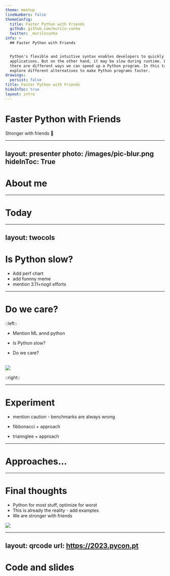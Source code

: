 ```yaml
---
theme: meetup
lineNumbers: false
themeConfig:
  title: Faster Python with Friends
  github: github.com/murilo-cunha
  twitter: _murilocunha
info: >
  ## Faster Python with Friends


  Python's flexible and intuitive syntax enables developers to quickly build
  applications. But on the other hand, it may be slow during runtime. Luckily,
  there are different ways we can speed up a Python program. In this talk, we'll
  explore different alternatives to make Python programs faster.
drawings:
  persist: false
title: Faster Python with Friends
hideInToc: true
layout: intro
---
```


# Faster Python with Friends

Stronger with friends 💪


---
layout: presenter
photo: /images/pic-blur.png
hideInToc: True
---

# About me

---

# Today

<Toc/>

---
layout: twocols
---

# Is Python slow?

- Add perf chart
- add funnny meme
- mention 3.11+nogil efforts


---

# Do we care?

::left::

- Mention ML annd python


- Is Python slow?
- Do we care?

<br/>



<img src="/images/slack.png" class="shadow-lg rounded-lg" />


::right::

<Tweet id="1677648534563086338" scale=0.8 />


---

# Experiment

- mention caution - benchmarks are always wrong

- fibbonacci + approach
- triannglee + approach

---

# Approaches...


---

# Final thoughts

- Python for most stuff, optimize for worst
- This is already the reality - add examples
- We are stronger with friends


<img src = "https://media4.giphy.com/media/Fzb4nqyfrTA66u2HOD/giphy.gif" class="h-56"/>


---
layout: qrcode
url: https://2023.pycon.pt
---

# Code and slides

<br/>
